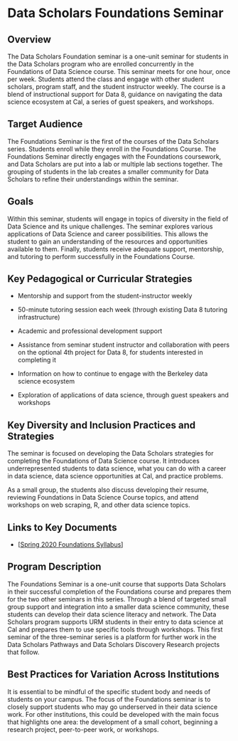 # Data Scholars Foundations Seminar

## Overview

The Data Scholars Foundation seminar is a one-unit seminar for students
in the Data Scholars program who are enrolled concurrently in the
Foundations of Data Science course. This seminar meets for one hour,
once per week. Students attend the class and engage with other student
scholars, program staff, and the student instructor weekly. The course
is a blend of instructional support for Data 8, guidance on navigating
the data science ecosystem at Cal, a series of guest speakers, and
workshops.

## Target Audience

The Foundations Seminar is the first of the courses of the Data Scholars
series. Students enroll while they enroll in the Foundations Course. The
Foundations Seminar directly engages with the Foundations coursework,
and Data Scholars are put into a lab or multiple lab sections together.
The grouping of students in the lab creates a smaller community for Data
Scholars to refine their understandings within the seminar.

## Goals

Within this seminar, students will engage in topics of diversity in the
field of Data Science and its unique challenges. The seminar explores
various applications of Data Science and career possibilities. This
allows the student to gain an understanding of the resources and
opportunities available to them. Finally, students receive adequate
support, mentorship, and tutoring to perform successfully in the
Foundations Course.

## Key Pedagogical or Curricular Strategies

-   Mentorship and support from the student-instructor weekly

-   50-minute tutoring session each week (through existing Data 8
     tutoring infrastructure)

-   Academic and professional development support

-   Assistance from seminar student instructor and collaboration with
     peers on the optional 4th project for Data 8, for students
     interested in completing it

-   Information on how to continue to engage with the Berkeley data
     science ecosystem

-   Exploration of applications of data science, through guest speakers
     and workshops

## Key Diversity and Inclusion Practices and Strategies

The seminar is focused on developing the Data Scholars strategies for
completing the Foundations of Data Science course. It introduces
underrepresented students to data science, what you can do with a career
in data science, data science opportunities at Cal, and practice
problems.

As a small group, the students also discuss developing their resume,
reviewing Foundations in Data Science Course topics, and attend
workshops on web scraping, R, and other data science topics.

## Links to Key Documents

-   [[Spring 2020 Foundations
     Syllabus](https://docs.google.com/document/d/1EUyagoHDGqWxhYJzENPA-9VRvKDRMMejK1s0PW3E3sE/edit)]

## Program Description

The Foundations Seminar is a one-unit course that supports Data Scholars
in their successful completion of the Foundations course and prepares
them for the two other seminars in this series. Through a blend of
targeted small group support and integration into a smaller data science
community, these students can develop their data science literacy and
network. The Data Scholars program supports URM students in their entry
to data science at Cal and prepares them to use specific tools through
workshops. This first seminar of the three-seminar series is a platform
for further work in the Data Scholars Pathways and Data Scholars
Discovery Research projects that follow.

## Best Practices for Variation Across Institutions

It is essential to be mindful of the specific student body and needs of
students on your campus. The focus of the Foundations seminar is to
closely support students who may go underserved in their data science
work. For other institutions, this could be developed with the main
focus that highlights one area: the development of a small cohort,
beginning a research project, peer-to-peer work, or workshops.

